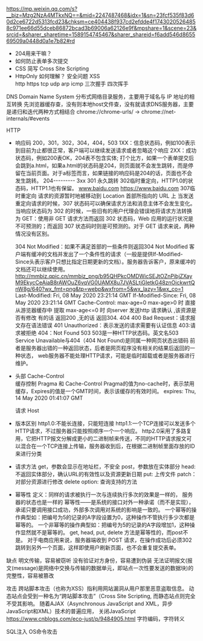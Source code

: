 https://mp.weixin.qq.com/s?__biz=Mzg2NzA4MTkxNQ==&mid=2247487468&idx=1&sn=23fcf535f83d60d2ce6722d5313fcd23&chksm=ce404438f937cd2efdde4f17430205264858c971ee66d55dceb86872bcad3b69006a62126e9f&mpshare=1&scene=23&srcid=&sharer_sharetime=1589154745467&sharer_shareid=f6add546d865569509a0448d0a1e7b82#rd
- 204用来干嘛？
- 如何防止表单多次提交
- CSS  简写 Cross Site Scripting
- HttpOnly 如何理解？ 安全问题   XSS     
http   https  tcp   udp   arp   icmp    三次握手   四次挥手


DNS   Domain Name System  分布式网络目录服务，主要用于域名与 IP 地址的相互转换
先浏览器缓存查，没有则本地host文件查，没有就请求DNS服务器，主要是递归和迭代两种方式相结合
chrome://chrome-urls/ -> chrome://net-internals/#events

HTTP
  - 响应码
    200，301，302，304，404，503
    1XX：信息状态码，例如100表示到目前为止都很正常，客户端可以继续发送请求或者忽略这个响应
    2XX：成功状态码，例如200表OK，204表不包含实体;
    打个比方，如果一个表单提交后会跳到a.html，如果a.html的状态码是204，则页面就不会发生跳转，而是停留在当前页面。对于a标签而言，如果链接的响应码是204的话，页面也不会发生跳转。
    204---------
    3xx
    301 永久跳转 
    302临时重定向，HTTP1.0的状态码，HTTP1.1也有保留。
    www.baidu.com   https://www.baidu.com
    307临时重定向 请求的资源暂时地被移动到  Location 首部所指向的 URL 上
    当发送重定向请求的时候，307 状态码可以确保请求方法和消息主体不会发生变化。当响应状态码为 302 的时候，一些旧有的用户代理会错误地将请求方法转换为 GET：使用非 GET 请求方法而返回 302 状态码，Web 应用的运行状况是不可预测的；而返回 307 状态码时则是可预测的。对于 GET 请求来说，两种情况没有区别。

    304 Not Modified：如果不满足首部的一些条件则返回304
    Not Modified 客户端有缓冲的文档并发出了一个条件性的请求（一般是提供If-Modified-Since头表示客户只想比指定日期更新的文档）。服务器告诉客户，原来缓冲的文档还可以继续使用。
    http://mmbiz.qpic.cn/mmbiz_png/b95QHPkcOMDWicSEJtOZnPibjZXayM9EkycCeAiaB8rAWOuZ6vqVG0UAMX8u7JVASLtjGIetkG48znOickwrtQnW8g/640?wx_fmt=png&tp=webp&wxfrom=5&wx_lazy=1&wx_co=1
    Last-Modified: Fri, 08 May 2020 23:21:14 GMT 
    If-Modified-Since: Fri, 08 May 2020 23:21:14 GMT
    Cache-Control: max-age=0
    max-age>0 时 直接从游览器缓存中 提取
    max-age<=0 时 向server 发送http 请求确认 ,该资源是否有修改
    有的话 返回200 ,无的话 返回304.
    404
      400 Bad Request：请求报文存在语法错误
      401 Unauthorized：表示发送的请求需要有认证信息
      403:请求被拒绝
      404：Not Found
    503
    503是一种HTTP状态码。英文名503 Service Unavailable与404（404 Not Found)是同属一种网页状态出错码
    前者是服务器出错的一种返回状态，后者是网页程序没有相关的结果后返回的一种状态，
    web服务器不能处理HTTP请求，可能是临时超载或者是服务器进行维护。

- 头部 
  Cache-Control  
    缓存控制 Pragma 和 Cache-Control
    Pragma的值为no-cache时，表示禁用缓存，Expires的值是一个GMT时间，表示该缓存的有效时间。
    expires: Thu, 14 May 2020 01:41:07 GMT

  请求  Host 

- 版本区别
  http1.0:不能长连接，只能短连接
  http1.1:一个TCP连接可以发送多个HTTP请求，不过服务器只能按照顺序一个一个响应。
  http2.0采用了多路复用，它把HTTP报文分解成更小的二进制帧来传送，不同的HTTP请求报文可以混合在一个TCP连接上传输，服务器收到后，在根据二进制帧里面存放的ID来进行分类

- 请求方法
  get，参数会显示在地址栏，不安全
  post，参数放在实体部分
  head:不返回实体部分，确认URL的有效性以及资源更新日期
  put: 上传文件
  patch：对部分资源进行修改
  delete
  option: 查询支持的方法

- 幂等性
  定义：同样的请求被执行一次与连续执行多次的效果是一样的，
  服务器的状态也是一样的
  幂等性——是系统的接口对外一种承诺（而不是实现），承诺只要调用接口成功，外部多次调用对系统的影响是一致的。
一个幂等的操作典型如：把编号为5的记录的A字段设置为0，这种操作不管执行多少次都是幂等的。
一个非幂等的操作典型如：把编号为5的记录的A字段增加1，这种操作显然就不是幂等的。
  get, head, put, delete 方法是幂等性的，而post不是。
  对于电商应用来说，服务器端收到 POST 请求，在操作成功后必须302跳转到另外一个页面，这样即使用户刷新页面，也不会重复提交表单。

缺点 
  明文传输，容易被窃听
  没有验证对方身份，容易遭到伪装
  无法证明报文(报文(message)是网络中交换与传输的数据单元，即站点一次性要发送的数据块)的完整性，容易被篡改

攻击
  跨站脚本攻击（也称为XSS）指利用网站漏洞从用户那里恶意盗取信息。
  动态站点会受到一种名为“跨站脚本攻击”（Cross Site Scripting, 而静态站点则完全不受其影响。
  随着AJAX（Asynchronous JavaScript and XML，异步JavaScript和XML）技术的普遍应用， 关闭JavaScript
  https://www.cnblogs.com/eco-just/p/9484905.html
  字符编码，字符转义

  SQL注入
  OS命令攻击
